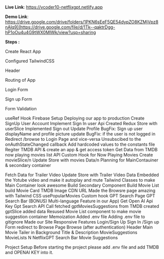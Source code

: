 **Live Link**: https://vcoder10-netflixgpt.netlify.app

**Demo Link**: https://drive.google.com/drive/folders/1PKN6sEeF5QE54dypZO8KZMjVpz8nAlq9](https://drive.google.com/file/d/1Tk--qaktrDgg-hP1oOu4u4G9tWX0MIWk/view?usp=sharing

**Steps :**

Create React App

Configured TailwindCSS

Header

Routing of App

Login Form

Sign up Form

Form Validation

useRef Hook
Firebase Setup
Deploying our app to production
Create SignUp User Account
Implement Sign In user Api
Created Redux Store with userSlice
Implemented Sign out
Update Profile
BugFix: Sign up user displayName and profile picture update
BugFix: if the user is not logged in Redirect /browse to Login Page and vice-versa
Unsubscibed to the onAuthStateChanged callback
Add hardcoded values to the constants file
Regiter TMDB API & create an app & get access token
Get Data from TMDB now playing movies list API
Custom Hook for Now Playing Movies
Create movieSlice/n
Update Store with movies Data/n
Planning for MainContauiner & secondary container

Fetch Data for Trailer Video
Update Store with Trailer Video Data
Embedded the Yotube video and make it autoplay and mute
Tailwind Classes to make Main Container look awesome
Build Secondary Component
Build Movie List
build Movie Card
TMDB Image CDN URL
Made the Browsre page amazing with Tailwind CSS
usePopularMovies Custom hook
GPT Search Page
GPT Search Bar
(BONUS) Multi-language Feature in our App)
Get Open AI Api Key
Gpt Search API Call
fetched gptMoviesSuggestions from TMDB
created gptSlice added data
Resused Movie List component to make movie suggestion container
Memoization
Added .env file
Adding .env file to gitignore
Made our Site Responsive
Features
Login/Sign Up
Sign In /Sign up Form
redirect to Browse Page
Browse (after authentication)
Header
Main Movie
Tailer in Background
Title & Description
MovieSuggestions
MovieLists N
NetflixGPT
Search Bar
Movie Suggestions

Project Setup
Before starting the project please add .env file and add TMDB and OPENAI KEY into it.
